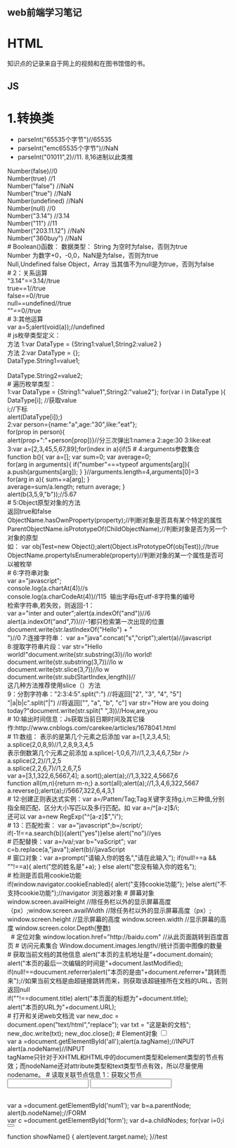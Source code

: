 ## web前端学习笔记
# HTML
知识点的记录来自于网上的视频和在图书馆借的书。
## JS
# 1.转换类<br />
<ul>
  <li>parseInt("65535个字节")//65535</li>
  <li>parseInt("emc65535个字节")//NaN</li>
 <li>parseInt("01011",2)//11. 8,16进制以此类推</li>
 </ul>
 Number(false)//0 <br/>
 Number(true) //1 <br/>
 Number("false") //NaN <br/>
 Number("true") //NaN <br/>
 Number(undefined) //NaN <br/>
 Number(null) //0 <br/>
 Number("3.14") //3.14 <br/>
 Number("11") //11 <br/>
 Number("203.11.12") //NaN <br/>
 Number("360buy") //NaN <br/>
# Boolean()函数：
 数据类型：
 String 为空时为false，否则为true<br/>
 Number 为数字+0，-0,0，NaN是为false，否则为true<br/>
 Null,Undefined false
 Object，Array 当其值不为null是为true，否则为false<br/>
 # 2：关系运算<br/>
"3.14"==3.14//true<br/>
true==1//true<br/>
false==0//true<br/>
null==undefined//true<br/>
""==0//true<br/>
# 3:其他运算<br/>
var a=5;alert(void(a));//undefined<br/>
# js枚举类型定义：<br/>
方法 1:var DataType = {String1:value1,String2:value2 }<br/>
方法 2:var DataType = {};<br/>
DataType.String1=value1;<br/><br/>
DataType.String2=value2;<br/>
# 遍历枚举类型：<br/>
1:var DataType = {String1:"value1",String2:"value2"};
for(var i in DataType ){<br/>
DataType[i]; //获取value<br/>i;//下标<br/>alert(DataType[i]);}<br/>
2:var person={name:"a",age:"30",like:"eat"};<br/>
for(prop in person){<br/>
alert(prop+":"+person[prop])}//分三次弹出1:name:a 2:age:30 3:like:eat<br/>
3:var a=[2,3,45,5,67,89];for(index in a){if(5<a[index]){alert("a的"+(index+1)+"个元素"+a[index]+"大于5");}}
for  in语句不需要定义计数器，所以在遍历一个数组是，其所消耗的资源要比for语句更低，执行效率更高，建议尽量使用for in语句来遍历数组，以提高脚本的执行效率。<br/>
# 4:arguments参数集合<br/>
function b(){
	var a=[];
	var sum=0;
	var average=0;<br/>
	for(arg in arguments){
		if("number"===typeof arguments[arg]){
			a.push(arguments[arg]);
		}
	}//arguments.length=4,arguments[0]=3<br/>
		for(arg in a){
			sum+=a[arg];
		}<br/>
		average=sum/a.length;
		return average;
	}
<br/>
	alert(b(3,5,9,"b"));//5.67<br/>	
# 5:Object原型对象的方法<br/>
返回true和false<br/>
ObjectName.hasOwnProperty(property);//判断对象是否具有某个特定的属性<br/>
ParentObjectName.isPrototypeOf(ChildObjectName);//判断对象是否为另一个对象的原型<br/>
如： var objTest=new Object();alert(Object.isPrototypeOf(objTest));//true<br/>
ObjectName.propertyIsEnumerable(property)//判断对象的某一个属性是否可以被枚举<br/> 
# 6:字符串对象<br/>
var a="javascript";<br/>console.log(a.chartAt(4))//s<br/>
console.log(a.charCodeAt(4))//115  输出字母s在utf-8字符集的编号<br/>
检索字符串,若失败，则返回-1：<br/>var a="inter and outer";alert(a.indexOf("and"))//6<br/>
alert(a.indexOf("and",7))///-1都只检索第一次出现的位置<br/>
document.write(str.lastIndexOf("Hello") + "<br />")//0
7:连接字符串： var a="java".concat("s","cript");alert(a)//javascript<br />
8:提取字符串片段：var str="Hello world!"document.write(str.substring(3))//lo world!
document.write(str.substring(3,7))//lo w<br />
document.write(str.slice(3,7))//lo w<br />
document.write(str.sub(StartIndex,length))//<br />这几种方法推荐使用slice（）方法<br />
9：分割字符串："2:3:4:5".split(":")	//将返回["2", "3", "4", "5"]
"|a|b|c".split("|")	//将返回["", "a", "b", "c"]
var str="How are you doing today?"document.write(str.split(" ",3))//How,are,you<br />
# 10:输出时间信息：Js获取当前日期时间及其它操作:http://www.cnblogs.com/carekee/articles/1678041.html <br />
# 11:数组：
表示的是第几个元素之后添加 var a=[1,2,3,4,5];
a.splice(2,0,8,9)//1,2,8,9,3,4,5<br />
表示倒数第几个元素之前添加 a.splice(-1,0,6,7)//1,2,3,4,6,7,5br />
a.splice(2,2)//1,2,5<br />
a.splice(2,2,6,7)//1,2,6,7,5<br />
var a=[3,1,322,6,5667,4]; a.sort();alert(a);//1,3,322,4,5667,6<br />
function all(m,n){return m-n;} a.sort(all);alert(a);//1,3,4,6,322,5667<br />
a.reverse();alert(a);//5667,322,6,4,3,1<br />
# 12:创建正则表达式实例：var a=/Patten/Tag;Tag关键字支持g,i,m三种值,分别指全局匹配、区分大小写匹以及多行匹配。如 var a=/^[a-z]$/i;<br />
还可以 var a=new RegExp("^[a-z]$","i");<br />
# 13：匹配检索： var a="javascript";b=/script/;<br />
if(-1!==a.search(b)){alert("yes")}else alert("no")//yes<br />
# 匹配替换：var a=/va/;var b="vaScript"; var c=b.replace(a,"java");alert(b)//javaScript<br />
# 窗口对象：var a=prompt("请输入你的姓名","请在此输入");
if(null!==a && ""!==a){
	alert("您的姓名是"+a);
}
else alert("您没有输入你的姓名");<br />
# 检测是否启用cookie功能
<br />
if(window.navigator.cookieEnabled){
	alert("支持cookie功能");
}else alert("不支持cookie功能");//navigator 浏览器对象
# 屏幕对象
window.screen.availHeight //除任务栏以外的显示屏幕高度（px）;window.screen.availWidth //除任务栏以外的显示屏幕高度（px）;
window.screen.height //显示屏幕的高度 window.screen.width //显示屏幕的高度
window.screen.color.Depth(整数)<br />  
# 定位对象
window.location.href="http://baidu.com" //从此页面跳转到百度首页
# 访问元素集合
Window.document.images.length//统计页面中图像的数量<br/>
# 获取当前文档的其他信息
alert("本页的主机地址是"+document.domain);<br/>
alert("本页的最后一次编辑的时间是"+document.lastModified);<br/>
if(null!==doucument.referrer)alert("本页的是由"+document.referrer+"跳转而来");//如果当前文档是由超链接跳转而来，则获取该超链接所在文档的URL，否则返回null<br/>
if(""!==document.title) alert("本页面的标题为"+document.title);<br/>
alert("本页的URL为"+document.URL);<br/>
# 打开和关闭web文档流
 var new_doc = document.open("text/html","replace");
    var txt = "这是新的文档";
    new_doc.write(txt);
    new_doc.close();
# Element对象
<input  id="all" type="checkbox" name="username" /><br/>
 var a =document.getElementById('all');alert(a.tagName);//INPUT<br/>
alert(a.nodeName)//INPUT<br/>
tagName只针对于XHTML和HTML中的document类型和element类型的节点有效；而nodeName还对attribute类型和text类型节点有效，所以尽量使用nodename。
# 读取关联节点信息
1：获取父节点<form action="" id="form">
<input type="number" name="text1" id="num1">
<input type="number" name="text2" id="num2"></form><br/>
 var a =document.getElementById('num1');
 var b=a.parentNode;
  alert(b.nodeName);//FORM<br/>
 var c =document.getElementById('form');
var d=a.childNodes;
for(var i=0;i<d.length;i++)
alert(d.item(i).nodeName);
# Event对象的方法
<p>
	<button type="button" name="test" onclick="javascript:showName();"></button>
</p>
function showName()
{
	alert(event.target.name);
}//test

 
